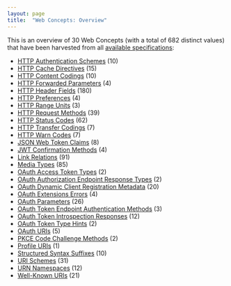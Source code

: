 ```yaml
---
layout: page
title:  "Web Concepts: Overview"
---
```


This is an overview of 30 Web Concepts (with a total of 682 distinct values) that have been harvested from all [available specifications](/specs):

* [HTTP Authentication Schemes](http-authentication-scheme/) (10)
* [HTTP Cache Directives](http-cache-directive/) (15)
* [HTTP Content Codings](http-content-coding/) (10)
* [HTTP Forwarded Parameters](http-forwarded-parameter/) (4)
* [HTTP Header Fields](http-header/) (180)
* [HTTP Preferences](http-preference/) (4)
* [HTTP Range Units](http-range-unit/) (3)
* [HTTP Request Methods](http-method/) (39)
* [HTTP Status Codes](http-status-code/) (62)
* [HTTP Transfer Codings](http-transfer-coding/) (7)
* [HTTP Warn Codes](http-warn-code/) (7)
* [JSON Web Token Claims](jwt-claim/) (8)
* [JWT Confirmation Methods](jwt-confirmation-method/) (4)
* [Link Relations](link-relation/) (91)
* [Media Types](media-type/) (85)
* [OAuth Access Token Types](oauth-access-token-type/) (2)
* [OAuth Authorization Endpoint Response Types](oauth-authorization-endpoint-response-type/) (2)
* [OAuth Dynamic Client Registration Metadata](oauth-client-metadata/) (20)
* [OAuth Extensions Errors](oauth-extension-error/) (4)
* [OAuth Parameters](oauth-parameter/) (26)
* [OAuth Token Endpoint Authentication Methods](oauth-token-endpoint-auth-method/) (3)
* [OAuth Token Introspection Responses](oauth-token-introspection-response/) (12)
* [OAuth Token Type Hints](oauth-token-type-hint/) (2)
* [OAuth URIs](oauth-uri/) (5)
* [PKCE Code Challenge Methods](pkce-code-challenge-method/) (2)
* [Profile URIs](profile-uri/) (1)
* [Structured Syntax Suffixes](structured-syntax-suffix/) (10)
* [URI Schemes](uri-scheme/) (31)
* [URN Namespaces](urn-namespace/) (12)
* [Well-Known URIs](well-known-uri/) (21)
